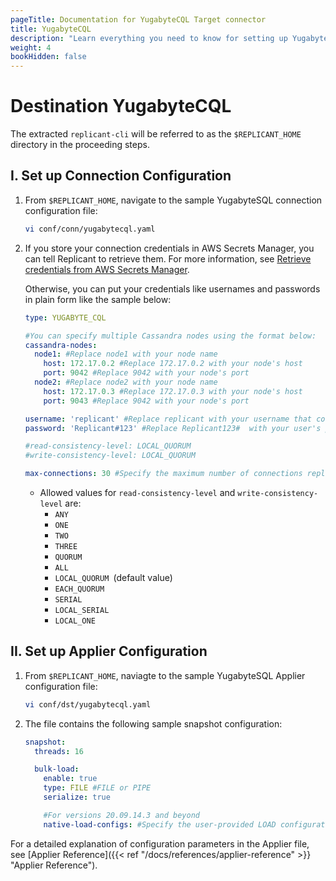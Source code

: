 ```yaml
---
pageTitle: Documentation for YugabyteCQL Target connector
title: YugabyteCQL
description: "Learn everything you need to know for setting up YugabyteCQL as data Target for your data pipelines using Arcion Yugabyte connector."
weight: 4
bookHidden: false
---
```

# Destination YugabyteCQL

The extracted `replicant-cli` will be referred to as the `$REPLICANT_HOME` directory in the proceeding steps.

## I. Set up Connection Configuration

1. From `$REPLICANT_HOME`, navigate to the sample YugabyteSQL connection configuration file:
    ```BASH
    vi conf/conn/yugabytecql.yaml
    ```
2. If you store your connection credentials in AWS Secrets Manager, you can tell Replicant to retrieve them. For more information, see [Retrieve credentials from AWS Secrets Manager](/docs/references/secrets-manager). 
    
    Otherwise, you can put your credentials like usernames and passwords in plain form like the sample below:
    ```YAML
    type: YUGABYTE_CQL

    #You can specify multiple Cassandra nodes using the format below:
    cassandra-nodes:
      node1: #Replace node1 with your node name
        host: 172.17.0.2 #Replace 172.17.0.2 with your node's host
        port: 9042 #Replace 9042 with your node's port
      node2: #Replace node2 with your node name
        host: 172.17.0.3 #Replace 172.17.0.3 with your node's host
        port: 9043 #Replace 9042 with your node's port    

    username: 'replicant' #Replace replicant with your username that connects to your Cassandra server
    password: 'Replicant#123' #Replace Replicant123#  with your user's password

    #read-consistency-level: LOCAL_QUORUM  
    #write-consistency-level: LOCAL_QUORUM

    max-connections: 30 #Specify the maximum number of connections replicant can open in YugabyteCQL
    ```
      - Allowed values for `read-consistency-level` and `write-consistency-level` are: 
        - `ANY`
        - `ONE`
        - `TWO`
        - `THREE`
        - `QUORUM`
        - `ALL`
        - `LOCAL_QUORUM `(default value)
        - `EACH_QUORUM`
        - `SERIAL`
        - `LOCAL_SERIAL`
        - `LOCAL_ONE`

## II. Set up Applier Configuration

1. From `$REPLICANT_HOME`, naviagte to the sample YugabyteSQL Applier configuration file:
    ```BASH
    vi conf/dst/yugabytecql.yaml
    ```
2. The file contains the following sample snapshot configuration:

    ```YAML
    snapshot:
      threads: 16

      bulk-load:
        enable: true
        type: FILE #FILE or PIPE
        serialize: true

        #For versions 20.09.14.3 and beyond
        native-load-configs: #Specify the user-provided LOAD configuration string which will be appended to the s3 specific LOAD SQL command
    ```

For a detailed explanation of configuration parameters in the Applier file, see [Applier Reference]({{< ref "/docs/references/applier-reference" >}} "Applier Reference").
